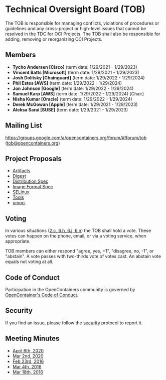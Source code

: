 # Technical Oversight Board (TOB)

The TOB is responsible for managing conflicts, violations of procedures or guidelines and any cross-project or high-level issues that cannot be resolved in the TDC for OCI Projects. The TOB shall also be responsible for adding, removing or reorganizing OCI Projects.

## Members

* **Tycho Andersen [Cisco]** (term date: 1/29/2021 - 1/29/2023)
* **Vincent Batts [Microsoft]** (term date: 1/29/2021 - 1/29/2023)
* **Josh Dolitsky [Chainguard]** (term date: 1/29/2022 - 1/29/2024)
* **Phil Estes [AWS]** (term date: 1/29/2022 - 1/29/2024)
* **Jon Johnson [Google]** (term date: 1/29/2022 - 1/29/2024)
* **Samuel Karp [AWS]** (term date: 1/29/2022 - 1/29/2024) [Chair] 
* **Nisha Kumar [Oracle]** (term date: 1/29/2022 - 1/29/2024)
* **Derek McGowan [Apple]** (term date: 1/29/2021 - 1/29/2023)
* **Aleksa Sarai [SUSE]** (term date: 1/29/2021 - 1/29/2023)

## Mailing List

https://groups.google.com/a/opencontainers.org/forum/#!forum/tob (tob@opencontainers.org)

## Project Proposals

* [Artifacts](proposals/artifacts.md)
* [Digest](proposals/digest.md)
* [Distribution Spec](proposals/distribution.md)
* [Image Format Spec](proposals/image-format)
* [SELinux](proposals/selinux.md)
* [Tools](proposals/tools.md)
* [umoci](proposals/umoci.md)

## Voting


In various situations ([2.c, 6.h, 6.j, 6.n](https://github.com/opencontainers/tob/blob/master/CHARTER.md)) the TOB shall hold a vote. These votes can happen on the phone, email, or via a voting service, when appropriate.

TOB members can either respond "agree, yes, +1", "disagree, no, -1", or "abstain". A vote passes with two-thirds vote of votes cast. An abstain vote equals not voting at all.

## Code of Conduct

Participation in the OpenContainers community is governed by [OpenContainer's Code of Conduct][code-of-conduct].

## Security

If you find an issue, please follow the [security][security] protocol to report it.

## Meeting Minutes

* [April 6th, 2020](https://hackmd.io/kKl1ECKnSLWhgk7dZ2WUFQ)
* [Mar 2nd, 2020](https://hackmd.io/kKl1ECKnSLWhgk7dZ2WUFQ)
* [Feb 23rd, 2016](https://docs.google.com/presentation/d/1thxH4PVmHZO3kWrrLL6H1jAhL4r31Zy8xn8wg1LCmjY/edit#slide=id.p3)
* [Mar 4th, 2016](https://docs.google.com/presentation/d/1sHnTyM5S9IGt4jmdlI2D6dzl_8EBSIaRD0oNvmu7ILQ/edit?ts=56d86a8b#slide=id.p3)
* [Mar 18th, 2016](https://docs.google.com/presentation/d/1tANha5hGnOiMh7DAfVhJ5fNwFLXd0iAqrYLGmPZu94I/edit#slide=id.g11f2d5d0f8_4_4)

[security]: https://github.com/opencontainers/org/blob/master/security
[code-of-conduct]: https://github.com/opencontainers/org/blob/master/CODE_OF_CONDUCT.md
